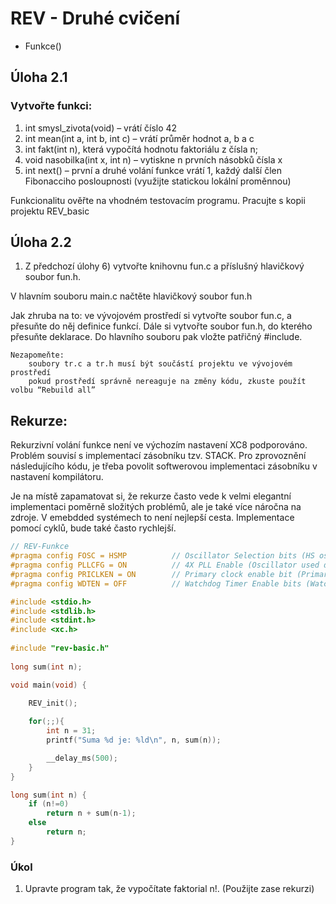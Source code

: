 # REV - Druhé cvičení
- Funkce()

## Úloha 2.1

### Vytvořte funkci: 
  1) int smysl_zivota(void) – vrátí číslo 42
  2) int mean(int a, int b, int c) – vrátí průměr hodnot a, b a c
  3) int fakt(int n), která vypočítá hodnotu faktoriálu z čísla n;
  4) void nasobilka(int x, int n) – vytiskne n prvních násobků čísla x
  5) int next() – první a druhé volání funkce vrátí 1, každý další člen Fibonacciho posloupnosti (využijte statickou lokální proměnnou)

Funkcionalitu ověřte na vhodném testovacím programu. Pracujte s kopii projektu REV_basic

## Úloha 2.2

1) Z předchozí úlohy 6) vytvořte knihovnu fun.c a příslušný hlavičkový soubor fun.h.

  V hlavním souboru main.c načtěte hlavičkový soubor fun.h

Jak zhruba na to: ve vývojovém prostředí si vytvořte soubor fun.c, a přesuňte do něj definice funkcí. Dále si vytvořte soubor            fun.h, do kterého přesuňte deklarace. Do hlavního souboru pak vložte patřičný #include.
```
Nezapomeňte:
    soubory tr.c a tr.h musí být součástí projektu ve vývojovém prostředí
    pokud prostředí správně nereaguje na změny kódu, zkuste použít volbu “Rebuild all”
```

## Rekurze:
Rekurzivní volání funkce není ve výchozím nastavení XC8 podporováno. Problém souvisí s implementací zásobníku tzv. STACK. Pro zprovoznění následujícího kódu, je třeba povolit softwerovou implementaci zásobníku v nastavení kompilátoru. 

Je na místě zapamatovat si, že rekurze často vede k velmi elegantní implementaci poměrně složitých problémů, ale je také více náročna na zdroje. V emebdded systémech to není nejlepší cesta. Implementace pomocí cyklů, bude také často rychlejší.

```c
// REV-Funkce
#pragma config FOSC = HSMP          // Oscillator Selection bits (HS oscillator (medium power 4-16 MHz))
#pragma config PLLCFG = ON          // 4X PLL Enable (Oscillator used directly)
#pragma config PRICLKEN = ON        // Primary clock enable bit (Primary clock is always enabled)
#pragma config WDTEN = OFF          // Watchdog Timer Enable bits (Watch dog timer is always disabled. SWDTEN has no effect.)

#include <stdio.h>
#include <stdlib.h>
#include <stdint.h>
#include <xc.h>
 
#include "rev-basic.h"
 
long sum(int n);

void main(void) {

    REV_init();
 
    for(;;){
        int n = 31;
        printf("Suma %d je: %ld\n", n, sum(n));

        __delay_ms(500);
    }
}

long sum(int n) {
    if (n!=0)
        return n + sum(n-1);
    else
        return n;
}
```
### Úkol
  1) Upravte program tak, že vypočítate faktorial n!. (Použijte zase rekurzi)
